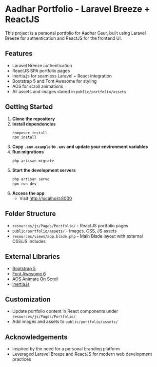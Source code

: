 # Aadhar Portfolio - Laravel Breeze + ReactJS

This project is a personal portfolio for Aadhar Gaur, built using Laravel Breeze for authentication and ReactJS for the frontend UI.

## Features

- Laravel Breeze authentication
- ReactJS SPA portfolio pages
- Inertia.js for seamless Laravel + React integration
- Bootstrap 5 and Font Awesome for styling
- AOS for scroll animations
- All assets and images stored in `public/portfolio/assets`

## Getting Started

1. **Clone the repository**
2. **Install dependencies**
   ```sh
   composer install
   npm install
   ```
3. **Copy `.env.example` to `.env` and update your environment variables**
4. **Run migrations**
   ```sh
   php artisan migrate
   ```
5. **Start the development servers**
   ```sh
   php artisan serve
   npm run dev
   ```
6. **Access the app**
   - Visit [http://localhost:8000](http://localhost:8000)

## Folder Structure

- `resources/js/Pages/Portfolio/` - ReactJS portfolio pages
- `public/portfolio/assets/` - Images, CSS, JS assets
- `resources/views/app.blade.php` - Main Blade layout with external CSS/JS includes

## External Libraries

- [Bootstrap 5](https://getbootstrap.com/)
- [Font Awesome 6](https://fontawesome.com/)
- [AOS Animate On Scroll](https://michalsnik.github.io/aos/)
- [Inertia.js](https://inertiajs.com/)

## Customization

- Update portfolio content in React components under `resources/js/Pages/Portfolio/`
- Add images and assets to `public/portfolio/assets/`

## Acknowledgements

- Inspired by the need for a personal branding platform
- Leveraged Laravel Breeze and ReactJS for modern web development practices
